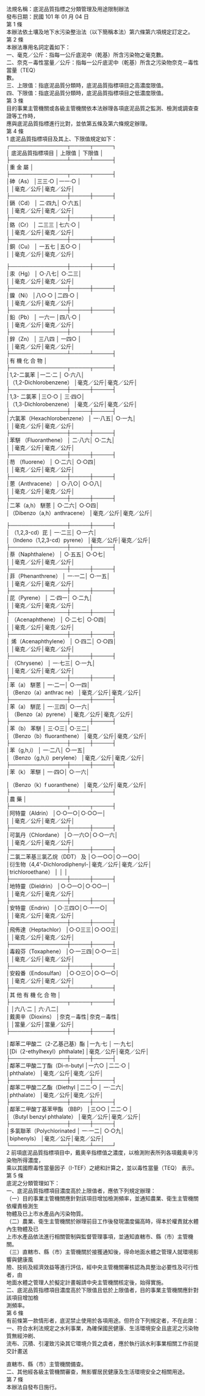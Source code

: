 法規名稱：底泥品質指標之分類管理及用途限制辦法  
發布日期：民國 101 年 01 月 04 日  
第 1 條  
本辦法依土壤及地下水污染整治法（以下簡稱本法）第六條第六項規定訂定之。  
第 2 條  
本辦法專用名詞定義如下：  
一、毫克／公斤：指每一公斤底泥中（乾基）所含污染物之毫克數。  
二、奈克－毒性當量／公斤：指每一公斤底泥中（乾基）所含之污染物奈克－毒性當量（TEQ）  
數。  
三、上限值：指底泥品質分類時，底泥品質指標項目之高濃度限值。  
四、下限值：指底泥品質分類時，底泥品質指標項目之低濃度限值。  
第 3 條  
目的事業主管機關或各級主管機關依本法辦理各項底泥品質之監測、檢測或調查查證等工作時，  
應與底泥品質指標進行比對，並依第五條及第六條規定辦理。  
第 4 條  
1 底泥品質指標項目及其上、下限值規定如下：  
┌───────────────┬─────┬─────┐  
│ 底泥品質指標項目 │ 上限值 │ 下限值 │  
├───────────────┴─────┴─────┤  
│重 金 屬 │  
├───────────────┬─────┬─────┤  
│砷（As） │三三‧○ │一一‧○ │  
│ │毫克／公斤│毫克／公斤│  
├───────────────┼─────┼─────┤  
│鎘（Cd） │ 二‧四九│ ○‧六五│  
│ │毫克／公斤│毫克／公斤│  
├───────────────┼─────┼─────┤  
│鉻（Cr） │ 二三三 │七六‧○ │  
│ │毫克／公斤│毫克／公斤│  
├───────────────┼─────┼─────┤  
│銅（Cu） │ 一五七 │五○‧○ │  
│ │毫克／公斤│毫克／公斤│  


├───────────────┼─────┼─────┤  
│汞（Hg） │ ○‧八七│ ○‧二三│  
│ │毫克／公斤│毫克／公斤│  
├───────────────┼─────┼─────┤  
│鎳（Ni） │八○‧○ │二四‧○ │  
│ │毫克／公斤│毫克／公斤│  
├───────────────┼─────┼─────┤  
│鉛（Pb） │ 一六一 │四八‧○ │  
│ │毫克／公斤│毫克／公斤│  
├───────────────┼─────┼─────┤  
│鋅（Zn） │ 三八四 │ 一四○ │  
│ │毫克／公斤│毫克／公斤│  
├───────────────┴─────┴─────┤  
│有 機 化 合 物 │  
├───────────────┬─────┬─────┤  
│1,2-二氯苯 │一二‧二 │ ○‧六八│  
│（1,2-Dichlorobenzene） │毫克／公斤│毫克／公斤│  
├───────────────┼─────┼─────┤  
│1,3- 二氯苯 │三○‧○ │ 三‧四○│  
│（1,3-Dichlorobenzene） │毫克／公斤│毫克／公斤│  
├───────────────┼─────┼─────┤  
│六氯苯（Hexachlorobenzene） │ 一‧八五│ ○‧一九│  
│ │毫克／公斤│毫克／公斤│  
├───────────────┼─────┼─────┤  
│苯駢 （Fluoranthene） │ 二‧八六│ ○‧二九│  
│ │毫克／公斤│毫克／公斤│  
├───────────────┼─────┼─────┤  
│芴 （fluorene） │ ○‧二六│ ○‧○四│  
│ │毫克／公斤│毫克／公斤│  
├───────────────┼─────┼─────┤  
│蒽（Anthracene） │ ○‧八○│ ○‧○八│  
│ │毫克／公斤│毫克／公斤│  
├───────────────┼─────┼─────┤  
│二苯（a,h） 駢蒽 │ ○‧二六│ ○‧○四│  
│（Dibenzo（a,h）anthracene） │毫克／公斤│毫克／公斤│  


├───────────────┼─────┼─────┤  
│ （1,2,3-cd）芘 │ 一‧二三│ ○‧一六│  
│（Indeno（1,2,3-cd）pyrene） │毫克／公斤│毫克／公斤│  
├───────────────┼─────┼─────┤  
│萘（Naphthalene） │ ○‧五五│ ○‧○七│  
│ │毫克／公斤│毫克／公斤│  
├───────────────┼─────┼─────┤  
│菲（Phenanthrene） │ 一‧一二│ ○‧一五│  
│ │毫克／公斤│毫克／公斤│  
├───────────────┼─────┼─────┤  
│芘（Pyrene） │ 二‧四一│ ○‧二九│  
│ │毫克／公斤│毫克／公斤│  
├───────────────┼─────┼─────┤  
│ （Acenaphthene） │ ○‧二七│ ○‧○四│  
│ │毫克／公斤│毫克／公斤│  
├───────────────┼─────┼─────┤  
│ 烯（Acenaphthylene） │ ○‧四二│ ○‧○四│  
│ │毫克／公斤│毫克／公斤│  
├───────────────┼─────┼─────┤  
│ （Chrysene） │ 一‧七三│ ○‧一九│  
│ │毫克／公斤│毫克／公斤│  
├───────────────┼─────┼─────┤  
│苯（a） 駢蒽 │ 一‧二一│ ○‧一四│  
│（Benzo（a）anthrac ne） │毫克／公斤│毫克／公斤│  
├───────────────┼─────┼─────┤  
│苯（a） 駢芘 │ 一‧三四│ ○‧一六│  
│ （Benzo（a）pyrene） │毫克／公斤│毫克／公斤│  
├───────────────┼─────┼─────┤  
│苯（b） 苯駢 │ 三‧○三│ ○‧三二│  
│（Benzo（b）fluoranthene） │毫克／公斤│毫克／公斤│  
├───────────────┼─────┼─────┤  
│苯（g,h,i） │ 一‧二八│ ○‧一五│  
│（Benzo（g,h,i）perylene） │毫克／公斤│毫克／公斤│  
├───────────────┼─────┼─────┤  
│苯（k） 苯駢 │ 一‧四○│ ○‧一六│  


│（Benzo（k）f uoranthene） │毫克／公斤│毫克／公斤│  
├───────────────┴─────┴─────┤  
│農 藥 │  
├───────────────┬─────┬─────┤  
│阿特靈（Aldrin） │○‧○一○│○‧○○一│  
│ │毫克／公斤│毫克／公斤│  
├───────────────┼─────┼─────┤  
│可氯丹（Chlordane） │○‧一六○│○‧○一六│  
│ │毫克／公斤│毫克／公斤│  
├───────────────┼─────┼─────┤  
│二氯二苯基三氯乙烷（DDT） 及 │○‧一○○│○‧一○○│  
│衍生物（4,4'-Dichlorodiphenyl-│毫克／公斤│毫克／公斤│  
│trichloroethane） │ │ │  
├───────────────┼─────┼─────┤  
│地特靈（Dieldrin） │○‧○一○│○‧○○一│  
│ │毫克／公斤│毫克／公斤│  
├───────────────┼─────┼─────┤  
│安特靈（Endrin） │○‧三四○│○‧一一○│  
│ │毫克／公斤│毫克／公斤│  
├───────────────┼─────┼─────┤  
│飛佈達（Heptachlor） │○‧○三三│○‧○○三│  
│ │毫克／公斤│毫克／公斤│  
├───────────────┼─────┼─────┤  
│毒殺芬（Toxaphene） │○‧一三四│○‧○一三│  
│ │毫克／公斤│毫克／公斤│  
├───────────────┼─────┼─────┤  
│安殺番（Endosulfan） │○‧○三○│○‧○一○│  
│ │毫克／公斤│毫克／公斤│  
├───────────────┴─────┴─────┤  
│其 他 有 機 化 合 物 │  
├───────────────┬─────┬─────┤  
│ │六八‧二 │ 六‧八二│  
│戴奧辛（Dioxins） │奈克－毒性│奈克－毒性│  
│ │當量／公斤│當量／公斤│  
├───────────────┼─────┼─────┤  


│鄰苯二甲酸二（2-乙基己基）酯 │一九‧七 │ 一‧九七│  
│[Di（2-ethylhexyl）phthalate] │毫克／公斤│毫克／公斤│  
├───────────────┼─────┼─────┤  
│鄰苯二甲酸二丁酯（Di-n-butyl │一六○ │二二‧○ │  
│phthalate） │毫克／公斤│毫克／公斤│  
├───────────────┼─────┼─────┤  
│鄰苯二甲酸二乙酯（Diethyl │二二‧○ │ 一‧二六│  
│phthalate） │毫克／公斤│毫克／公斤│  
├───────────────┼─────┼─────┤  
│鄰苯二甲酸丁基苯甲酯 （BBP） │三○○ │二二‧○ │  
│（Butyl benzyl phthalate） │毫克／公斤│毫克／公斤│  
├───────────────┼─────┼─────┤  
│多氯聯苯（Polychlorinated │ 一‧一二│ ○‧○九│  
│biphenyls） │毫克／公斤│毫克／公斤│  
└───────────────┴─────┴─────┘  
2 前項底泥品質指標項目中，戴奧辛指標值之濃度，以檢測附表所列各項戴奧辛污染物所得濃度，  
乘以其國際毒性當量因子（I-TEF）之總和計算之，並以毒性當量（TEQ） 表示。  
第 5 條  
底泥之分類管理如下：  
一、底泥品質指標項目濃度高於上限值者，應依下列規定辦理：  
（一）目的事業主管機關應針對該項目增加檢測頻率，並通知農業、衛生主管機關依權責檢測生  
物體及已上市水產品內污染物質。  
（二）農業、衛生主管機關於辦理前目工作後發現濃度偏高時，得本於權責就水體內生物體及已  
上市水產品依法進行相關管制與監督管理事項，並通知直轄市、縣（市）主管機關。  
（三）直轄市、縣（市）主管機關於接獲通知後，得命地面水體之管理人就環境影響與健康風  
險、技術及經濟效益等進行評估，經中央主管機關審核認為具整治必要性及可行性者，由  
地面水體之管理人於擬定計畫報請中央主管機關核定後，始得實施。  
二、底泥品質指標項目濃度高於下限值且低於上限值者，目的事業主管機關應針對該項目增加檢  
測頻率。  
第 6 條  
有前條第一款情形者，底泥禁止使用於各項用途。但符合下列規定者，不在此限：  
一、符合水利法規定之水利事業，為確保國民健康、生活環境安全且底泥之污染物質無經沖刷、  
流布、沉積、引灌致污染其它環境介質之虞者，應於執行該水利事業相關工作前提交計畫送  


直轄市、縣（市）主管機關備查。  
二、其他經各級主管機關審查，無影響居民健康及生活環境安全之相關用途。  
第 7 條  
本辦法自發布日施行。  


